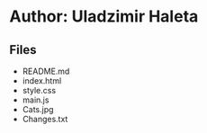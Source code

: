 # Author: Uladzimir Haleta
## Files
* README.md
* index.html
* style.css
* main.js
* Cats.jpg
* Changes.txt